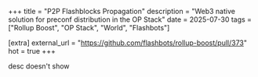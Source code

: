 +++
title = "P2P Flashblocks Propagation"
description = "Web3 native solution for preconf distribution in the OP Stack"
date = 2025-07-30
tags = ["Rollup Boost", "OP Stack", "World", "Flashbots"]

[extra]
external_url = "https://github.com/flashbots/rollup-boost/pull/373"
hot = true
+++

desc doesn't show
